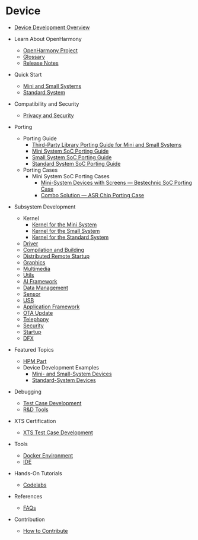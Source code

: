 # Device

- [Device Development Overview](device-dev-guide.md)
- Learn About OpenHarmony
  - [OpenHarmony Project](../OpenHarmony-Overview.md) 
  - [Glossary](../glossary.md) 
  - [Release Notes](../release-notes/Readme.md) 
- Quick Start
  - [Mini and Small Systems](quick-start/quickstart-ide-lite-overview.md)	
  - [Standard System](quick-start/quickstart-ide-standard-overview.md)
- Compatibility and Security
  - [Privacy and Security](security/Readme-EN.md)
- Porting
  - Porting Guide
      - [Third-Party Library Porting Guide for Mini and Small Systems](porting/porting-thirdparty-overview.md)
      - [Mini System SoC Porting Guide](porting/porting-minichip.md)
      - [Small System SoC Porting Guide](porting/porting-smallchip-prepare-needs.md)
      - [Standard System SoC Porting Guide](porting/standard-system-porting-guide.md)
  - Porting Cases
      - Mini System SoC Porting Cases
          - [Mini-System Devices with Screens — Bestechnic SoC Porting Case](porting/porting-bes2600w-on-minisystem-display-demo.md) 
          - [Combo Solution — ASR Chip Porting Case](porting/porting-asr582x-combo-demo.md)    

- Subsystem Development
  - Kernel
    - [Kernel for the Mini System](kernel/kernel-mini-overview.md)
    - [Kernel for the Small System](kernel/kernel-small-overview.md)
    - [Kernel for the Standard System](kernel/kernel-standard-overview.md)
  - [Driver](driver/Readme-EN.md)	
  - [Compilation and Building](subsystems/subsys-build-all.md)
  - [Distributed Remote Startup](subsystems/subsys-remote-start.md)
  - [Graphics](subsystems/subsys-graphics-overview.md)	
  - [Multimedia](subsystems/subsys-multimedia-camera-overview.md)	
  - [Utils](subsystems/subsys-utils-overview.md)
  - [AI Framework](subsystems/subsys-ai-aiframework-devguide.md)	
  - [Data Management](subsystems/subsys-data-relational-database-overview.md)
  - [Sensor](subsystems/subsys-sensor-overview.md)
  - [USB](subsystems/subsys-usbservice-overview.md)
  - [Application Framework](subsystems/subsys-application-framework-overview.md)
  - [OTA Update](subsystems/subsys-ota-guide.md)
  - [Telephony](subsystems/subsys-tel-overview.md)
  - [Security](subsystems/subsys-security-overview.md)
  - [Startup](subsystems/subsys-boot-overview.md)
  - [DFX](subsystems/subsys-dfx-overview.md)
- Featured Topics
  - [HPM Part](hpm-part/Readme-EN.md) 	 	
  - Device Development Examples	 
    - [Mini- and Small-System Devices](guide/device-wlan-led-control.md)	
    - [Standard-System Devices](guide/device-clock-guide.md)
- Debugging
  - [Test Case Development](subsystems/subsys-testguide-test.md)	
  - [R&D Tools](subsystems/subsys-toolchain-hdc-guide.md)
- XTS Certification	
  - [XTS Test Case Development](subsystems/subsys-xts-guide.md)	
- Tools
  - [Docker Environment](get-code/gettools-acquire.md)
  - [IDE](get-code/gettools-ide.md)
- Hands-On Tutorials	
    - [Codelabs](https://gitee.com/openharmony/codelabs)
- References
  - [FAQs](faqs/Readme-EN.md)
- Contribution
  - [How to Contribute](../contribute/documentation-contribution.md)